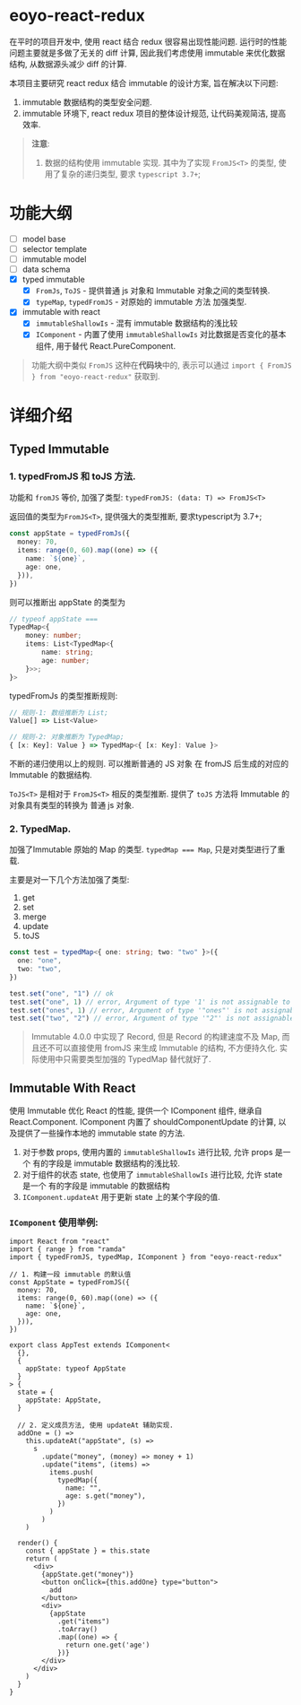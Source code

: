 # eoyo-react-redux

在平时的项目开发中, 使用 react 结合 redux 很容易出现性能问题. 运行时的性能问题主要就是多做了无关的 diff 计算, 因此我们考虑使用 immutable 来优化数据结构, 从数据源头减少 diff 的计算.

本项目主要研究 react redux 结合 immutable 的设计方案, 旨在解决以下问题:
1. immutable 数据结构的类型安全问题.
2. immutable 环境下, react redux 项目的整体设计规范, 让代码美观简洁, 提高效率.


> **注意**: 
>1. 数据的结构使用 immutable 实现. 其中为了实现 `FromJS<T>` 的类型, 使用了复杂的递归类型, 要求 `typescript 3.7+`;

# 功能大纲


- [ ] model base
- [ ] selector template
- [ ] immutable model
- [ ] data schema
- [x] typed immutable
  - [x] `FromJs`, `ToJS` - 提供普通 js 对象和 Immutable 对象之间的类型转换.
  - [x] `typeMap`, `typedFromJS` - 对原始的 immutable 方法 加强类型.
- [x] immutable with react
  - [x] `immutableShallowIs` - 混有 immutable 数据结构的浅比较
  - [x] `IComponent` - 内置了使用 `immutableShallowIs` 对比数据是否变化的基本组件, 用于替代 React.PureComponent.

> 功能大纲中类似 `FromJS` 这种在**代码块**中的, 表示可以通过 `import { FromJS } from "eoyo-react-redux"` 获取到.

# 详细介绍

## Typed Immutable
### 1. typedFromJS 和 toJS 方法.
功能和 `fromJS` 等价, 加强了类型:
`typedFromJS: (data: T) => FromJS<T>`

返回值的类型为`FromJS<T>`, 提供强大的类型推断, 要求typescript为 3.7+;

```ts
const appState = typedFromJs({
  money: 70,
  items: range(0, 60).map((one) => ({
    name: `${one}`,
    age: one,
  })),
})
```
则可以推断出 appState 的类型为
```ts
// typeof appState === 
TypedMap<{
    money: number;
    items: List<TypedMap<{
        name: string;
        age: number;
    }>>;
}>
```

typedFromJs 的类型推断规则:
```ts
// 规则-1: 数组推断为 List;
Value[] => List<Value>

// 规则-2: 对象推断为 TypedMap;
{ [x: Key]: Value } => TypedMap<{ [x: Key]: Value }>
```
不断的递归使用以上的规则. 可以推断普通的 JS 对象 在 fromJS 后生成的对应的 Immutable 的数据结构.

`ToJS<T>` 是相对于 `FromJS<T>` 相反的类型推断. 提供了 `toJS` 方法将 Immutable 的对象具有类型的转换为 普通 js 对象.

### 2. TypedMap. 

加强了Immutable 原始的 Map 的类型.
`typedMap === Map`, 只是对类型进行了重载.

主要是对一下几个方法加强了类型: 
1. get
2. set
3. merge
4. update
5. toJS 

```ts
const test = typedMap<{ one: string; two: "two" }>({
  one: "one",
  two: "two",
})

test.set("one", "1") // ok
test.set("one", 1) // error, Argument of type '1' is not assignable to parameter of type 'string'.
test.set("ones", 1) // error, Argument of type '"ones"' is not assignable to parameter of type '"two" | "one"'
test.set("two", "2") // error, Argument of type '"2"' is not assignable to parameter of type '"two"'
```

> Immutable 4.0.0 中实现了 Record, 但是 Record 的构建速度不及 Map, 而且还不可以直接使用 fromJS 来生成 Immutable 的结构, 不方便持久化. 实际使用中只需要类型加强的 TypedMap 替代就好了. 

## Immutable With React 

使用 Immutable 优化 React 的性能, 提供一个 IComponent 组件, 继承自 React.Component. IComponent 内置了 shouldComponentUpdate 的计算, 以及提供了一些操作本地的 immutable state 的方法. 

1. 对于参数 props, 使用内置的 `immutableShallowIs` 进行比较, 允许 props 是一个 有的字段是 immutable 数据结构的浅比较.
2. 对于组件的状态 state, 也使用了 `immutableShallowIs` 进行比较, 允许 state 是一个 有的字段是 immutable 的数据结构
3. `IComponent.updateAt` 用于更新 state 上的某个字段的值.

### `IComponent` 使用举例: 
```tsx
import React from "react"
import { range } from "ramda"
import { typedFromJS, typedMap, IComponent } from "eoyo-react-redux"

// 1. 构建一段 immutable 的默认值
const AppState = typedFromJS({
  money: 70,
  items: range(0, 60).map((one) => ({
    name: `${one}`,
    age: one,
  })),
})

export class AppTest extends IComponent<
  {},
  {
    appState: typeof AppState
  }
> {
  state = {
    appState: AppState,
  }

  // 2. 定义成员方法, 使用 updateAt 辅助实现.
  addOne = () =>
    this.updateAt("appState", (s) =>
      s
        .update("money", (money) => money + 1)
        .update("items", (items) =>
          items.push(
            typedMap({
              name: "",
              age: s.get("money"),
            })
          )
        )
    )

  render() {
    const { appState } = this.state
    return (
      <div>
        {appState.get("money")}
        <button onClick={this.addOne} type="button">
          add
        </button>
        <div>
          {appState
            .get("items")
            .toArray()
            .map((one) => {
              return one.get('age')
            })}
        </div>
      </div>
    )
  }
}
```